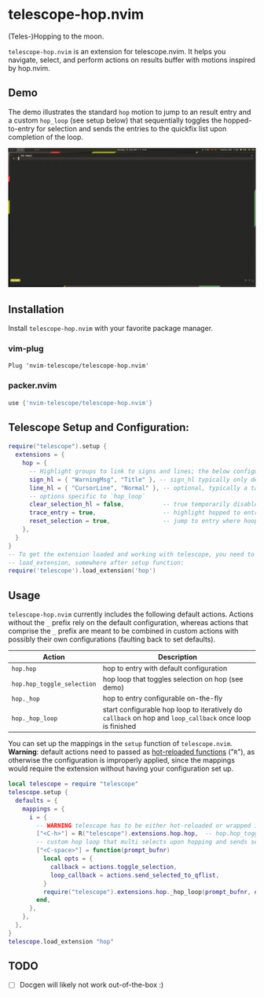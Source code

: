 # telescope-hop.nvim
(Teles-)Hopping to the moon.

`telescope-hop.nvim` is an extension for telescope.nvim. It helps you navigate, select, and perform actions on results buffer with motions inspired by hop.nvim.

## Demo
The demo illustrates the standard `hop` motion to jump to an result entry and a custom `hop_loop` (see setup below) that sequentially toggles the hopped-to-entry for selection and sends the entries to the quickfix list upon completion of the loop.

![Demo](./media/hop-demo.gif)


## Installation

Install `telescope-hop.nvim` with your favorite package manager.

### vim-plug

```viml
Plug 'nvim-telescope/telescope-hop.nvim'
```

### packer.nvim

```lua
use {'nvim-telescope/telescope-hop.nvim'}
```

## Telescope Setup and Configuration:

```lua
require("telescope").setup {
  extensions = {
    hop = {
      -- Highlight groups to link to signs and lines; the below configuration refers to demo
      sign_hl = { "WarningMsg", "Title" }, -- sign_hl typically only defines foreground to possibly be combined with line_hl
      line_hl = { "CursorLine", "Normal" }, -- optional, typically a table of two highlight groups that are alternated between
      -- options specific to `hop_loop`
      clear_selection_hl = false,           -- true temporarily disables Telescope selection highlighting
      trace_entry = true,                   -- highlight hopped to entry with telescope selection highlight; mutually exclusive with `clear_selection_hl`
      reset_selection = true,               -- jump to entry where hoop loop was started from
    },
  }
}
-- To get the extension loaded and working with telescope, you need to call
-- load_extension, somewhere after setup function:
require('telescope').load_extension('hop')
```

## Usage

`telescope-hop.nvim` currently includes the following default actions. Actions without the `_` prefix rely on the default configuration, whereas actions that comprise the `_` prefix are meant to be combined in custom actions with possibly their own configurations (faulting back to set defaults).

| Action                     | Description                                                                                               |
|----------------------------|-----------------------------------------------------------------------------------------------------------|
| `hop.hop`                  | hop to entry with default configuration                                                                   |
| `hop.hop_toggle_selection` | hop loop that toggles selection on hop (see demo)                                                         |
| `hop._hop`                 | hop to entry configurable on-the-fly                                                                      |
| `hop._hop_loop`            | start configurable hop loop to iteratively do `callback` on hop and `loop_callback` once loop is finished |

You can set up the mappings in the `setup` function of `telescope.nvim`. **Warning**: default actions need to passed as [hot-reloaded functions](https://github.com/tjdevries/config_manager/blob/b9490fe7eb47e2bf21e828474787d8b8e8ed5314/xdg_config/nvim/lua/tj/globals.lua#L6) ("`R`"), as otherwise the configuration is improperly applied, since the mappings would require the extension without having your configuration set up. 

```lua
local telescope = require "telescope"
telescope.setup {
  defaults = {
    mappings = {
      i = {
        -- WARNING telescope has to be either hot-reloaded or wrapped in `function(prompt_bufnr) telescope.extensions.hop.hop end`
        ["<C-h>"] = R("telescope").extensions.hop.hop,  -- hop.hop_toggle_selection
        -- custom hop loop that multi selects upon hopping and sends selected entries to quickfix list 
        ["<C-space>"] = function(prompt_bufnr)
          local opts = {
            callback = actions.toggle_selection,
            loop_callback = actions.send_selected_to_qflist,
          }
          require("telescope").extensions.hop._hop_loop(prompt_bufnr, opts)
        end,
      },
    },
  },
}
telescope.load_extension "hop"
```

## TODO

- [ ] Docgen will likely not work out-of-the-box :)
